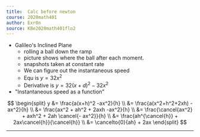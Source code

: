 ```yaml
---
title:  Calc before newton
course: 2020math401
author: Exr0n
source: KBe2020math401flo2
---
```


- Galileo's Inclined Plane
	- rolling a ball down the ramp
	- picture shows where the ball after each moment.
	- snapshots taken at constant rate
	- We can figure out the instantaneous speed
	- Equ is $y = 32x^2$
	- Derivative is $y = 32(x+d)^2 - 32x^2$
- "Instantaneous speed as a function"

$$
	\begin{split}
	y 	&= \frac{a(x+h)^2 -ax^2}{h}
	\\	&= \frac{a(x^2+h^2+2xh) -ax^2}{h} 
	\\ 	&= \frac{ax^2 + ah^2 + 2axh -ax^2}{h}
	\\ 	&= \frac{\cancel{ax^2} + axh^2 + 2ah \cancel{- ax^2}}{h}
	\\  &= \frac{ah^{\cancel{h}} + 2ax\cancel{h}}{\cancel{h}}
	\\  &= \cancelto{0}{ah} + 2ax
	\end{split}
$$

---